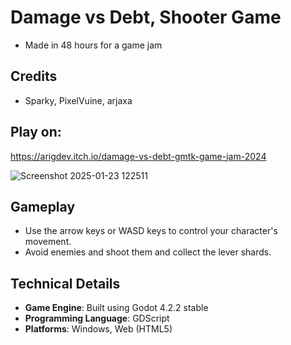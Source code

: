 
**Damage vs Debt, Shooter Game**
=======================

* Made in 48 hours for a game jam

**Credits**
--------------------
* Sparky, PixelVuine, arjaxa

**Play on:**
------------

https://arigdev.itch.io/damage-vs-debt-gmtk-game-jam-2024

![Screenshot 2025-01-23 122511](https://github.com/user-attachments/assets/5bbc2c46-7ecb-4d82-ad7e-402ff4e51d52)



**Gameplay**
------------

* Use the arrow keys or WASD keys to control your character's movement.
* Avoid enemies and shoot them and collect the lever shards.



**Technical Details**
--------------------

* **Game Engine**: Built using Godot 4.2.2 stable
* **Programming Language**: GDScript
* **Platforms**: Windows, Web (HTML5)




